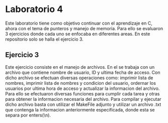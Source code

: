 # Laboratorio 4

Este laboratorio tiene como objetivo continuar con el aprendizaje en C, ahora con el tema de punteros y manejo de memoria. Para ello se evaluaron 3 ejercicios donde
cada uno se enfocaba en diferentes areas. En este repositorio solo se halla el ejercicio 3.

## Ejercicio 3

Este ejercicio consiste en el manejo de archivos. En el se trabaja con un archivo que contiene nombre de usuario, ID y ultima fecha de acceso. Con dicho archivo se
efectuan diversas operaciones como: imprimir lista de nombres, imprimir lista de nombres y condicion del usuario, ordernar los usuarios por ultima hora de acceso y
actualizar la informacion del archivo. Para ello se efectuaron diversas funciones para cumplir cada tarea y otras para obtener la informacion necesaria del archivo.
Para compilar y ejecutar dicho archivo basta con utilizar el MakeFile adjunto y utilizar un archivo .txt que contenga la informacion anteriormente especificada,
donde esta se separa por enters(\n).
